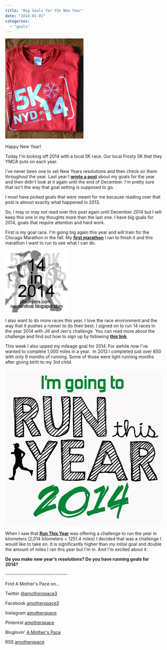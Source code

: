 ```yaml
---
title: "Big Goals for the New Year"
date: "2014-01-01"
categories: 
  - "goals"
---
```


[![](images/Frosty5k.jpg)](http://amotherspace.net/wp-content/uploads/2014/01/Frosty5k1.jpg)

Happy New Year!  
  
Today I'm kicking off 2014 with a local 5K race. Our local Frosty 5K that they YMCA puts on each year.  
  
I've never been one to set New Years resolutions and then check on them throughout the year. Last year I [**wrote a post**](http://amotherspace.blogspot.com/2013/01/a-new-year-fitness-goals.html#.UsGszfRDtSc) about my goals for the year and then didn't look at it again until the end of December. I'm pretty sure that isn't the way that goal setting is supposed to go.  
  
I must have picked goals that were meant for me because reading over that post is almost exactly what happened in 2013. 
  
So, I may or may not read over this post again until December 2014 but I will keep this one in my thoughts more than the last one. I have big goals for 2014, goals that require attention and hard work.  
  
First is my goal race. I'm going big again this year and will train for the Chicago Marathon in the fall. My **[first marathon](http://amotherspace.blogspot.com/2012_10_01_archive.html#6408708857477500559)** I ran to finish it and this marathon I want to run to see what I can do.  
  

[![](images/MixedButton1.jpg)](http://amotherspace.net/wp-content/uploads/2014/01/MixedButton1.jpg)

I also want to do more races this year. I love the race environment and the way that it pushes a runner to do their best. I signed on to run 14 races in the year 2014 with Jill and Jen's challenge. You can read more about the challenge and find out how to sign up by following **[this link](http://amotherspace.blogspot.com/2013/12/14-races-in-2014.html#.UsMi9_RDtSc)**.  
  
This week I also upped my mileage goal for 2014. For awhile now I've wanted to complete 1,000 miles in a year.  In 2013 I completed just over 650 with only 9 months of running. Some of those were light running months after giving birth to my 3rd child.  
  

[![](images/2014-Badge2_zps954d25234.jpg)](http://amotherspace.net/wp-content/uploads/2014/01/2014-Badge2_zps954d25235.jpg)

When I saw that **[Run This Year](http://runninghutch.com/runthisyear/)** was offering a challenge to run the year in kilometers (2,014 kilometers = 1251.4 miles) I decided that was a challenge I would like to take on. It is significantly higher than my initial goal and double the amount of miles I ran this year but I'm in. And I'm excited about it.  
  

**Do you make new year's resolutions? Do you have running goals for 2014?**

\-------------------------------

  

Find A Mother's Pace on...  
  
Twitter [@amotherspace3](https://twitter.com/amotherspace3)  
  
Facebook [amotherspace3](http://facebook.com/amotherspace3)  
  
Instagram [amotherspace](http://instagram.com/amotherspace)  
  
Pinterest [amotherspace](http://pinterest.com/amotherspace/)  
  
Bloglovin' [A Mother's Pace](http://www.bloglovin.com/en/blog/6680087)  
  
RSS [amotherspace](http://feeds.feedburner.com/amotherspace)
